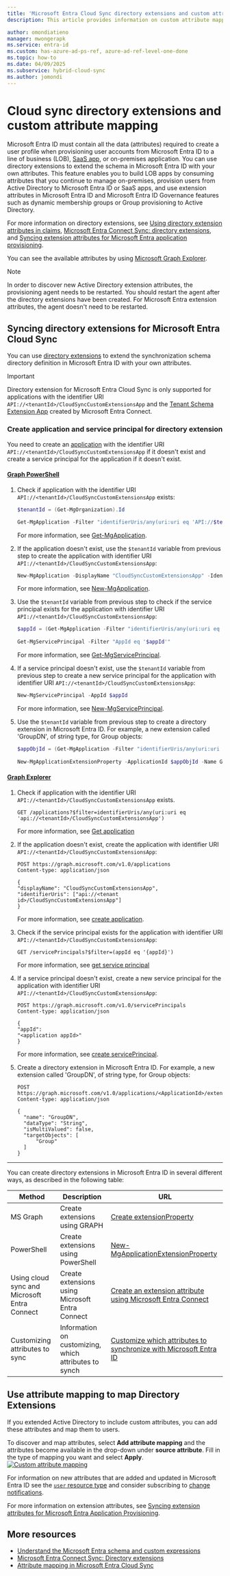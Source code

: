 ```yaml
---
title: 'Microsoft Entra Cloud Sync directory extensions and custom attribute mapping'
description: This article provides information on custom attribute mapping in cloud sync.

author: omondiatieno
manager: mwongerapk
ms.service: entra-id
ms.custom: has-azure-ad-ps-ref, azure-ad-ref-level-one-done
ms.topic: how-to
ms.date: 04/09/2025
ms.subservice: hybrid-cloud-sync
ms.author: jomondi
---
```


# Cloud sync directory extensions and custom attribute mapping

Microsoft Entra ID must contain all the data (attributes) required to create a user profile when provisioning user accounts from Microsoft Entra ID to a line of business (LOB), [SaaS app](~/identity/saas-apps/tutorial-list.md), or on-premises application. You can use directory extensions to extend the schema in Microsoft Entra ID with your own attributes. This feature enables you to build LOB apps by consuming attributes that you continue to manage on-premises, provision users from Active Directory to Microsoft Entra ID or SaaS apps, and use extension attributes in Microsoft Entra ID and Microsoft Entra ID Governance features such as dynamic membership groups or Group provisioning to Active Directory.

For more information on directory extensions, see [Using directory extension attributes in claims](../../../identity-platform/schema-extensions.md), [Microsoft Entra Connect Sync: directory extensions](~/identity/hybrid/connect/how-to-connect-sync-feature-directory-extensions.md), and [Syncing extension attributes for Microsoft Entra application provisioning](~/identity/app-provisioning/user-provisioning-sync-attributes-for-mapping.md).

You can see the available attributes by using [Microsoft Graph Explorer](https://developer.microsoft.com/graph/graph-explorer).

>[!NOTE]
> In order to discover new Active Directory extension attributes, the provisioning agent needs to be restarted. You should restart the agent after the directory extensions have been created. For Microsoft Entra extension attributes, the agent doesn't need to be restarted.
 
<a name='syncing-directory-extensions-for-azure-active-directory-connect-cloud-sync-'></a>

## Syncing directory extensions for Microsoft Entra Cloud Sync 

You can use [directory extensions](/graph/api/resources/extensionproperty?view=graph-rest-1.0&preserve-view=true) to extend the synchronization schema directory definition in Microsoft Entra ID with your own attributes. 

>[!Important]
> Directory extension for Microsoft Entra Cloud Sync is only supported for applications with the identifier URI `API://<tenantId>/CloudSyncCustomExtensionsApp` and the [Tenant Schema Extension App](../connect/how-to-connect-sync-feature-directory-extensions.md#configuration-changes-in-azure-ad-made-by-the-wizard) created by Microsoft Entra Connect.

### Create application and service principal for directory extension 

You need to create an [application](/graph/api/resources/application) with the identifier URI `API://<tenantId>/CloudSyncCustomExtensionsApp` if it doesn't exist and create a service principal for the application if it doesn't exist. 

#### [**Graph PowerShell**](#tab/ps)

1. Check if application with the identifier URI `API://<tenantId>/CloudSyncCustomExtensionsApp` exists:

   ```powershell
   $tenantId = (Get-MgOrganization).Id

   Get-MgApplication -Filter "identifierUris/any(uri:uri eq 'API://$tenantId/CloudSyncCustomExtensionsApp')"
   ```

   For more information, see [Get-MgApplication](/powershell/module/microsoft.graph.applications/get-mgapplication).

1. If the application doesn't exist, use the `$tenantId` variable from previous step to create the application with identifier URI `API://<tenantId>/CloudSyncCustomExtensionsApp`:

   ```powershell
   New-MgApplication -DisplayName "CloudSyncCustomExtensionsApp" -IdentifierUris "API://$tenantId/CloudSyncCustomExtensionsApp"
   ```

   For more information, see [New-MgApplication](/powershell/module/microsoft.graph.applications/new-mgapplication).
 
1. Use the `$tenantId` variable from previous step to check if the service principal exists for the application with identifier URI `API://<tenantId>/CloudSyncCustomExtensionsApp`:

   ```powershell
   $appId = (Get-MgApplication -Filter "identifierUris/any(uri:uri eq 'API://$tenantId/CloudSyncCustomExtensionsApp')").AppId
     
   Get-MgServicePrincipal -Filter "AppId eq '$appId'"
   ```

   For more information, see [Get-MgServicePrincipal](/powershell/module/microsoft.graph.applications/get-mgserviceprincipal).

1. If a service principal doesn't exist, use the `$tenantId` variable from previous step to create a new service principal for the application with identifier URI `API://<tenantId>/CloudSyncCustomExtensionsApp`:

   ```powershell     
   New-MgServicePrincipal -AppId $appId
   ```

   For more information, see [New-MgServicePrincipal](/powershell/module/microsoft.graph.applications/new-mgserviceprincipal).

1. Use the `$tenantId` variable from previous step to create a directory extension in Microsoft Entra ID. For example, a new extension called 'GroupDN', of string type, for Group objects:

   ```powershell     
   $appObjId = (Get-MgApplication -Filter "identifierUris/any(uri:uri eq 'API://$tenantId/CloudSyncCustomExtensionsApp')").Id
     
   New-MgApplicationExtensionProperty -ApplicationId $appObjId -Name GroupDN -DataType String -TargetObjects Group
   ```

#### [**Graph Explorer**](#tab/ge)
 
1. Check if application with the identifier URI `API://<tenantId>/CloudSyncCustomExtensionsApp` exists.

   ```https
   GET /applications?$filter=identifierUris/any(uri:uri eq 'api://<tenantId>/CloudSyncCustomExtensionsApp')
   ```

   For more information, see [Get application](/graph/api/application-get?view=graph-rest-1.0&tabs=http&preserve-view=true)
     
1. If the application doesn't exist, create the application with identifier URI `API://<tenantId>/CloudSyncCustomExtensionsApp`:

   ```https
   POST https://graph.microsoft.com/v1.0/applications
   Content-type: application/json

   {
   "displayName": "CloudSyncCustomExtensionsApp",
   "identifierUris": ["api://<tenant id>/CloudSyncCustomExtensionsApp"]
   }
   ```
   
   For more information, see [create application](/graph/api/application-post-applications?view=graph-rest-1.0&tabs=http&preserve-view=true).

1. Check if the service principal exists for the application with identifier URI `API://<tenantId>/CloudSyncCustomExtensionsApp`:

   ```
   GET /servicePrincipals?$filter=(appId eq '{appId}')
   ```
   For more information, see [get service principal](/graph/api/serviceprincipal-get?view=graph-rest-1.0&tabs=http&preserve-view=true)

1. If a service principal doesn't exist, create a new service principal for the application with identifier URI `API://<tenantId>/CloudSyncCustomExtensionsApp`:

   ```https
   POST https://graph.microsoft.com/v1.0/servicePrincipals
   Content-type: application/json

   {
   "appId": 
   "<application appId>"
   }
   ```

   For more information, see [create servicePrincipal](/graph/api/serviceprincipal-post-serviceprincipals?view=graph-rest-1.0&tabs=http&preserve-view=true).
     
1. Create a directory extension in Microsoft Entra ID. For example, a new extension called 'GroupDN', of string type, for Group objects:

   ```https
   POST https://graph.microsoft.com/v1.0/applications/<ApplicationId>/extensionProperties
   Content-type: application/json
     
   {
     "name": "GroupDN",
     "dataType": "String",
     "isMultiValued": false,
     "targetObjects": [
         "Group"
     ]
   }    
   ```

---

You can create directory extensions in Microsoft Entra ID in several different ways, as described in the following table:

|Method|Description|URL|
|-----|-----|-----|
|MS Graph|Create extensions using GRAPH|[Create extensionProperty](/graph/api/application-post-extensionproperty?view=graph-rest-1.0&tabs=http&preserve-view=true)|
|PowerShell|Create extensions using PowerShell|[New-MgApplicationExtensionProperty](/powershell/module/microsoft.graph.applications/new-mgapplicationextensionproperty)| 
Using cloud sync and Microsoft Entra Connect|Create extensions using Microsoft Entra Connect|[Create an extension attribute using Microsoft Entra Connect](../../app-provisioning/user-provisioning-sync-attributes-for-mapping.md#create-an-extension-attribute-using-azure-ad-connect)|
|Customizing attributes to sync|Information on customizing, which attributes to synch|[Customize which attributes to synchronize with Microsoft Entra ID](../connect/how-to-connect-sync-feature-directory-extensions.md#select-which-attributes-to-synchronize-with-microsoft-entra-id)



## Use attribute mapping to map Directory Extensions
If you extended Active Directory to include custom attributes, you can add these attributes and map them to users.  

To discover and map attributes, select **Add attribute mapping** and the attributes become available in the drop-down under **source attribute**. Fill in the type of mapping you want and select **Apply**.
 [![Custom attribute mapping](media/custom-attribute-mapping/schema-1.png)](media/custom-attribute-mapping/schema-1.png#lightbox)

For information on new attributes that are added and updated in Microsoft Entra ID see the [`user` resource type](/graph/api/resources/user?view=graph-rest-1.0#properties&preserve-view=true) and consider subscribing to [change notifications](/graph/change-notifications-overview).

For more information on extension attributes, see [Syncing extension attributes for Microsoft Entra Application Provisioning](../../app-provisioning/user-provisioning-sync-attributes-for-mapping.md).

## More resources

- [Understand the Microsoft Entra schema and custom expressions](concept-attributes.md)
- [Microsoft Entra Connect Sync: Directory extensions](../connect/how-to-connect-sync-feature-directory-extensions.md)
- [Attribute mapping in Microsoft Entra Cloud Sync](how-to-attribute-mapping.md)
